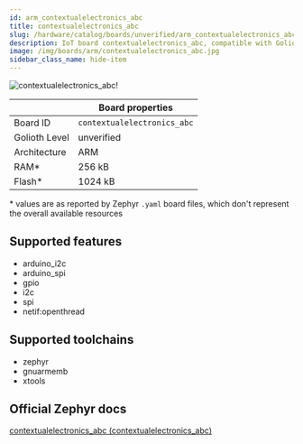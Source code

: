 ```yaml
---
id: arm_contextualelectronics_abc
title: contextualelectronics_abc
slug: /hardware/catalog/boards/unverified/arm_contextualelectronics_abc
description: IoT board contextualelectronics_abc, compatible with Golioth at unverified level.
image: /img/boards/arm/contextualelectronics_abc.jpg
sidebar_class_name: hide-item
---
```


[//]: # (This is an auto-generated file, do not edit! Changes to it will be lost upon re-generation)

![contextualelectronics_abc!](/img/boards/arm/contextualelectronics_abc.jpg "contextualelectronics_abc")

|                | Board properties     |
| -------------  | -------------------- |
| Board ID       | `contextualelectronics_abc` |
| Golioth Level  | unverified       |
| Architecture   | ARM |
| RAM*           | 256 kB |
| Flash*         | 1024 kB |

\* values are as reported by Zephyr `.yaml` board files, which don't represent the overall available resources



## Supported features

* arduino_i2c
* arduino_spi
* gpio
* i2c
* spi
* netif:openthread

## Supported toolchains

* zephyr
* gnuarmemb
* xtools

## Official Zephyr docs

[contextualelectronics_abc (contextualelectronics_abc)](https://docs.zephyrproject.org/latest/boards/arm/contextualelectronics_abc/doc/index.html)
